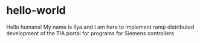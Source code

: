 # hello-world

Hello humans!
My name is Ilya and I am here to implement ramp distributed development of the TIA portal for programs for Siemens controllers
